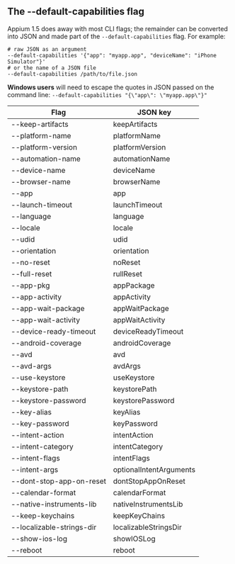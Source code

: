 ## The --default-capabilities flag

Appium 1.5 does away with most CLI flags; the remainder can be converted into JSON and made part of the `--default-capabilities` flag. For example:

```
# raw JSON as an argument
--default-capabilities '{"app": "myapp.app", "deviceName": "iPhone Simulator"}'
# or the name of a JSON file
--default-capabilities /path/to/file.json
```

**Windows users** will need to escape the quotes in JSON passed on the command line: `--default-capabilities "{\"app\": \"myapp.app\"}"`



| Flag                      | JSON key                |
|---------------------------|-------------------------|
| --keep-artifacts          | keepArtifacts           |
| --platform-name           | platformName            |
| --platform-version        | platformVersion         |
| --automation-name         | automationName          |
| --device-name             | deviceName              |
| --browser-name            | browserName             |
| --app                     | app                     |
| --launch-timeout          | launchTimeout           |
| --language                | language                |
| --locale                  | locale                  |
| --udid                    | udid                    |
| --orientation             | orientation             |
| --no-reset                | noReset                 |
| --full-reset              | rullReset               |
| --app-pkg                 | appPackage              |
| --app-activity            | appActivity             |
| --app-wait-package        | appWaitPackage          |
| --app-wait-activity       | appWaitActivity         |
| --device-ready-timeout    | deviceReadyTimeout      |
| --android-coverage        | androidCoverage         | 
| --avd                     | avd                     |
| --avd-args                | avdArgs                 |
| --use-keystore            | useKeystore             |
| --keystore-path           | keystorePath            |
| --keystore-password       | keystorePassword        |
| --key-alias               | keyAlias                |
| --key-password            | keyPassword             |
| --intent-action           | intentAction            |
| --intent-category         | intentCategory          |
| --intent-flags            | intentFlags             |
| --intent-args             | optionalIntentArguments |
| --dont-stop-app-on-reset  | dontStopAppOnReset      |
| --calendar-format         | calendarFormat          |
| --native-instruments-lib  | nativeInstrumentsLib    |
| --keep-keychains          | keepKeyChains           |
| --localizable-strings-dir | localizableStringsDir   |
| --show-ios-log            | showIOSLog              |
| --reboot                  | reboot                  |
